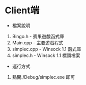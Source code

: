 # Client端

* 檔案說明
1. Bingo.h - 賓果遊戲函式庫
2. Main.cpp - 主要遊戲程式
3. simplec.cpp - Winsock 1.1 函式庫
4. simplec.h - Winsock 1.1 標頭檔案
* 運行方式
1. 點開./Debug/simplec.exe 即可
